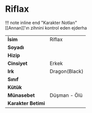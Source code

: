 # Riflax   
  
!!! note inline end "Karakter Notları"  
	[[Annan]]'ın zihnini kontrol eden ejderha     
  
|  |  |  
|---|---|  
| **İsim** | Riflax |  
| **Soyadı** |  |  
| **Hizip** |  |  
| **Cinsiyet** | Erkek |  
| **Irk** | Dragon(Black) |  
| **Sınıf** |  |  
| **Kütük** |  |  
| **Münasebet** | Düşman - Ölü |  
| **Karakter Betimi** |  |  
  
  
